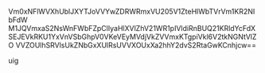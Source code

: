Vm0xNFlWVXhUblJXYTJoVVYwZDRWRmxVU205V1ZteHlWbTVrVm1KR2NIbFdW
M1JQVmxaS2NsWnFWbFZpClIyaHlXVlZhV21WR1pIVldiRnBUQ21KRldYcFdX
SEJEVkRKU1YxVnVSbGhpV0VKeVEyMVdjVkZVVmxKTgpiVkl6V2tkNGNtVlZO
VVZOUlhSRVlsUkZNbGxXUlRsUVVXOUxXa2hhY2dvS2RtaGwKCnhjcw==

uig